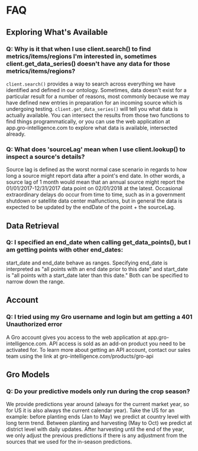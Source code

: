# FAQ

## Exploring What's Available

### Q: Why is it that when I use client.search() to find metrics/items/regions I'm interested in, sometimes client.get_data_series() doesn't have any data for those metrics/items/regions?
`client.search()` provides a way to search across everything we have identified and defined in our ontology. Sometimes, data doesn't exist for a particular result for a number of reasons, most commonly because we may have defined new entries in preparation for an incoming source which is undergoing testing. `client.get_data_series()` will tell you what data is actually available. You can intersect the results from those two functions to find things programmatically, or you can use the web application at app.gro-intelligence.com to explore what data is available, intersected already.

### Q: What does 'sourceLag' mean when I use client.lookup() to inspect a source's details?
Source lag is defined as the worst normal case scenario in regards to how long a source might report data after a point's end date. In other words, a source lag of 1 month would mean that an annual source might report the 01/01/2017-12/31/2017 data point on 02/01/2018 at the latest. Occasional extraordinary delays do occur from time to time, such as in a government shutdown or satellite data center malfunctions, but in general the data is expected to be updated by the endDate of the point + the sourceLag.

## Data Retrieval

### Q: I specified an end_date when calling get_data_points(), but I am getting points with other end_dates:
start_date and end_date behave as ranges. Specifying end_date is interpreted as "all points with an end date prior to this date" and start_date is "all points with a start_date later than this date." Both can be specified to narrow down the range.

## Account
### Q: I tried using my Gro username and login but am getting a 401 Unauthorized error
A Gro account gives you access to the web application at app.gro-intelligence.com. API access is sold as an add-on product you need to be activated for. To learn more about getting an API account, contact our sales team using the link at gro-intelligence.com/products/gro-api

## Gro Models
### Q: Do your predictive models only run during the crop season?
We provide predictions year around (always for the current market year, so for US it is also always the current calendar year). Take the US for an example: before planting ends (Jan to May) we predict at country level with long term trend. Between planting and harvesting (May to Oct) we predict at district level with daily updates. After harvesting until the end of the year, we only adjust the previous predictions if there is any adjustment from the sources that we used for the in-season predictions.
